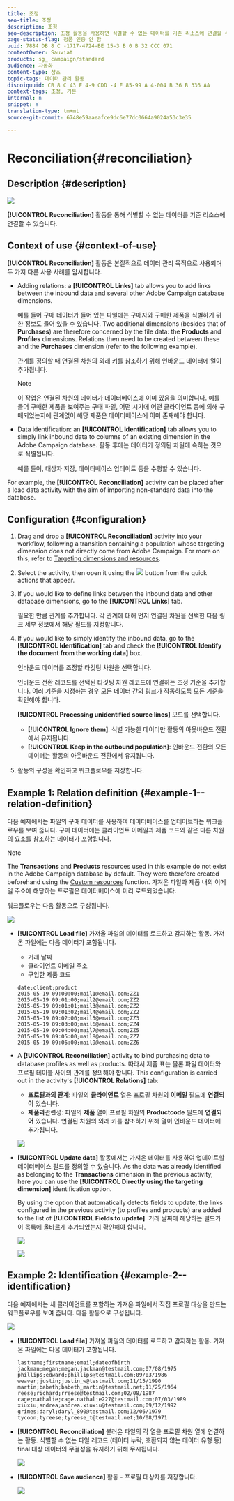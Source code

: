 ```yaml
---
title: 조정
seo-title: 조정
description: 조정
seo-description: 조정 활동을 사용하면 식별할 수 없는 데이터를 기존 리소스에 연결할 수 있습니다.
page-status-flag: 정품 인증 안 함
uuid: 7884 DB 8 C -1717-4724-BE 15-3 B 0 B 32 CCC 071
contentOwner: Sauviat
products: sg_ campaign/standard
audience: 자동화
content-type: 참조
topic-tags: 데이터 관리 활동
discoiquuid: CB 8 C 43 F 4-9 CDD -4 E 85-99 A 4-004 B 36 B 336 AA
context-tags: 조정, 기본
internal: n
snippet: Y
translation-type: tm+mt
source-git-commit: 6748e59aaeafce9dc6e77dc0664a9024a53c3e35

---
```



# Reconciliation{#reconciliation}

## Description {#description}

![](assets/reconciliation.png)

**[!UICONTROL Reconciliation]** 활동을 통해 식별할 수 없는 데이터를 기존 리소스에 연결할 수 있습니다.

## Context of use {#context-of-use}

**[!UICONTROL Reconciliation]** 활동은 본질적으로 데이터 관리 목적으로 사용되며 두 가지 다른 사용 사례를 암시합니다.

* Adding relations: a **[!UICONTROL Links]** tab allows you to add links between the inbound data and several other Adobe Campaign database dimensions.

   예를 들어 구매 데이터가 들어 있는 파일에는 구매자와 구매한 제품을 식별하기 위한 정보도 들어 있을 수 있습니다. Two additional dimensions (besides that of **Purchases**) are therefore concerned by the file data: the **Products** and **Profiles** dimensions. Relations then need to be created between these and the **Purchases** dimension (refer to the following example).

   관계를 정의할 때 연결된 차원의 외래 키를 참조하기 위해 인바운드 데이터에 열이 추가됩니다.

   >[!NOTE]
   >
   >이 작업은 연결된 차원의 데이터가 데이터베이스에 이미 있음을 의미합니다. 예를 들어 구매한 제품을 보여주는 구매 파일, 어떤 시기에 어떤 클라이언트 등에 의해 구매되었는지에 관계없이 해당 제품은 데이터베이스에 이미 존재해야 합니다.

* Data identification: an **[!UICONTROL Identification]** tab allows you to simply link inbound data to columns of an existing dimension in the Adobe Campaign database. 활동 후에는 데이터가 정의된 차원에 속하는 것으로 식별됩니다.

   예를 들어, 대상자 저장, 데이터베이스 업데이트 등을 수행할 수 있습니다.

For example, the **[!UICONTROL Reconciliation]** activity can be placed after a load data activity with the aim of importing non-standard data into the database.

## Configuration {#configuration}

1. Drag and drop a **[!UICONTROL Reconciliation]** activity into your workflow, following a transition containing a population whose targeting dimension does not directly come from Adobe Campaign. For more on this, refer to [Targeting dimensions and resources](../../automating/using/query.md#targeting-dimensions-and-resources).
1. Select the activity, then open it using the ![](assets/edit_darkgrey-24px.png) button from the quick actions that appear.
1. If you would like to define links between the inbound data and other database dimensions, go to the **[!UICONTROL Links]** tab.

   필요한 만큼 관계를 추가합니다. 각 관계에 대해 먼저 연결된 차원을 선택한 다음 링크 세부 정보에서 해당 필드를 지정합니다.

1. If you would like to simply identify the inbound data, go to the **[!UICONTROL Identification]** tab and check the **[!UICONTROL Identify the document from the working data]** box.

   인바운드 데이터를 조정할 타깃팅 차원을 선택합니다.

   인바운드 전환 레코드를 선택된 타깃팅 차원 레코드에 연결하는 조정 기준을 추가합니다. 여러 기준을 지정하는 경우 모든 데이터 간의 링크가 작동하도록 모든 기준을 확인해야 합니다.

   **[!UICONTROL Processing unidentified source lines]** 모드를 선택합니다.

   * **[!UICONTROL Ignore them]**: 식별 가능한 데이터만 활동의 아웃바운드 전환에서 유지됩니다.
   * **[!UICONTROL Keep in the outbound population]**: 인바운드 전환의 모든 데이터는 활동의 아웃바운드 전환에서 유지됩니다.

1. 활동의 구성을 확인하고 워크플로우를 저장합니다.

## Example 1: Relation definition {#example-1--relation-definition}

다음 예제에서는 파일의 구매 데이터를 사용하여 데이터베이스를 업데이트하는 워크플로우를 보여 줍니다. 구매 데이터에는 클라이언트 이메일과 제품 코드와 같은 다른 차원의 요소를 참조하는 데이터가 포함됩니다.

>[!NOTE]
>
>The **Transactions** and **Products** resources used in this example do not exist in the Adobe Campaign database by default. They were therefore created beforehand using the [Custom resources](../../developing/using/data-model-concepts.md) function. 가져온 파일과 제품 내의 이메일 주소에 해당하는 프로필은 데이터베이스에 미리 로드되었습니다.

워크플로우는 다음 활동으로 구성됩니다.

![](assets/reconciliation_example1.png)

* **[!UICONTROL Load file]** 가져올 파일의 데이터를 로드하고 감지하는 활동. 가져온 파일에는 다음 데이터가 포함됩니다.

   * 거래 날짜
   * 클라이언트 이메일 주소
   * 구입한 제품 코드
   ```
   date;client;product
   2015-05-19 09:00:00;mail1@email.com;ZZ1
   2015-05-19 09:01:00;mail2@email.com;ZZ2
   2015-05-19 09:01:01;mail3@email.com;ZZ2
   2015-05-19 09:01:02;mail4@email.com;ZZ2
   2015-05-19 09:02:00;mail5@email.com;ZZ3
   2015-05-19 09:03:00;mail6@email.com;ZZ4
   2015-05-19 09:04:00;mail7@email.com;ZZ5
   2015-05-19 09:05:00;mail8@email.com;ZZ7
   2015-05-19 09:06:00;mail9@email.com;ZZ6
   ```

* A **[!UICONTROL Reconciliation]** activity to bind purchasing data to database profiles as well as products. 따라서 제품 표는 물론 파일 데이터와 프로필 테이블 사이의 관계를 정의해야 합니다. This configuration is carried out in the activity's **[!UICONTROL Relations]** tab:

   * **프로필과의 관계**: 파일의 **클라이언트** 열은 프로필 차원의 **이메일** 필드에 **연결되어** 있습니다.
   * **제품과**&#x200B;관련성: 파일의 **제품** 열이 프로필 차원의 **Productcode** 필드에 **연결되어** 있습니다.
   연결된 차원의 외래 키를 참조하기 위해 열이 인바운드 데이터에 추가됩니다.

   ![](assets/reconciliation_example3.png)

* **[!UICONTROL Update data]** 활동에서는 가져온 데이터를 사용하여 업데이트할 데이터베이스 필드를 정의할 수 있습니다. As the data was already identified as belonging to the **Transactions** dimension in the previous activity, here you can use the **[!UICONTROL Directly using the targeting dimension]** identification option.

   By using the option that automatically detects fields to update, the links configured in the previous activity (to profiles and products) are added to the list of **[!UICONTROL Fields to update]**. 거래 날짜에 해당하는 필드가 이 목록에 올바르게 추가되었는지 확인해야 합니다.

   ![](assets/reconciliation_example5.png)

   ![](assets/reconciliation_example4.png)

## Example 2: Identification {#example-2--identification}

다음 예제에서는 새 클라이언트를 포함하는 가져온 파일에서 직접 프로필 대상을 만드는 워크플로우를 보여 줍니다. 다음 활동으로 구성됩니다.

![](assets/identification_example2.png)

* **[!UICONTROL Load file]** 가져올 파일의 데이터를 로드하고 감지하는 활동. 가져온 파일에는 다음 데이터가 포함됩니다.

   ```
   lastname;firstname;email;dateofbirth
   jackman;megan;megan.jackman@testmail.com;07/08/1975
   phillips;edward;phillips@testmail.com;09/03/1986
   weaver;justin;justin_w@testmail.com;11/15/1990
   martin;babeth;babeth_martin@testmail.net;11/25/1964
   reese;richard;rreese@testmail.com;02/08/1987
   cage;nathalie;cage.nathalie227@testmail.com;07/03/1989
   xiuxiu;andrea;andrea.xiuxiu@testmail.com;09/12/1992
   grimes;daryl;daryl_890@testmail.com;12/06/1979
   tycoon;tyreese;tyreese_t@testmail.net;10/08/1971
   ```

* **[!UICONTROL Reconciliation]** 불러온 파일의 각 열을 프로필 차원 열에 연결하는 활동. 식별할 수 없는 파일 레코드 (데이터 누락, 호환되지 않는 데이터 유형 등) final 대상 데이터의 무결성을 유지하기 위해 무시됩니다.

   ![](assets/identification_example1.png)

* **[!UICONTROL Save audience]** 활동 - 프로필 대상자를 저장합니다.

   ![](assets/identification_example3.png)

